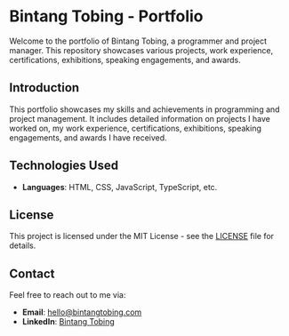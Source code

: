 # Bintang Tobing - Portfolio

Welcome to the portfolio of Bintang Tobing, a programmer and project manager. This repository showcases various projects, work experience, certifications, exhibitions, speaking engagements, and awards.

## Introduction

This portfolio showcases my skills and achievements in programming and project management. It includes detailed information on projects I have worked on, my work experience, certifications, exhibitions, speaking engagements, and awards I have received.

## Technologies Used

- **Languages**: HTML, CSS, JavaScript, TypeScript, etc.

## License

This project is licensed under the MIT License - see the [LICENSE](LICENSE) file for details.

## Contact

Feel free to reach out to me via:

- **Email**: [hello@bintangtobing.com](mailto:hello@bintangtobing.com)
- **LinkedIn**: [Bintang Tobing](https://www.linkedin.com/in/bintangtobing)
